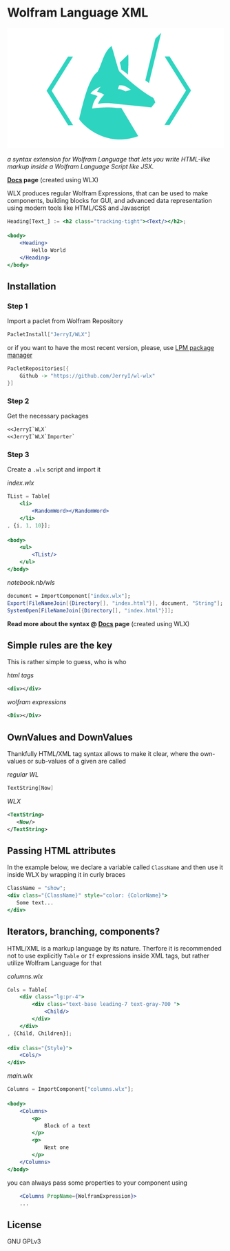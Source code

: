# Wolfram Language XML

![](logo.png)

*a syntax extension for Wolfram Language that lets you write HTML-like markup inside a Wolfram Language Script like JSX.*

__[Docs](https://jerryi.github.io/wl-wlx/) page__ (created using WLX)

WLX produces regular Wolfram Expressions, that can be used to make components, building blocks for GUI, and advanced data representation using modern tools like HTML/CSS and Javascript

```jsx
Heading[Text_] := <h2 class="tracking-tight"><Text/></h2>;

<body>                                   
    <Heading>
        Hello World
    </Heading>
</body>
```

## Installation
### Step 1
Import a paclet from Wolfram Repository
```mathematica
PacletInstall["JerryI/WLX"]
```
or if you want to have the most recent version, please, use [LPM package manager](https://github.com/JerryI/wl-localpackages)

```mathematica
PacletRepositories[{
    Github -> "https://github.com/JerryI/wl-wlx"
}]
```

### Step 2
Get the necessary packages
```mathematica
<<JerryI`WLX`
<<JerryI`WLX`Importer`
```

### Step 3
Create a `.wlx` script and import it

*index.wlx*
```jsx
TList = Table[
    <li>
        <RandomWord></RandomWord>
    </li>
, {i, 1, 10}]; 

<body>                                   
    <ul>
        <TList/>
    </ul>
</body>
```

*notebook.nb/wls*
```mathematica
document = ImportComponent["index.wlx"];
Export[FileNameJoin[{Directory[], "index.html"}], document, "String"];
SystemOpen[FileNameJoin[{Directory[], "index.html"}]];
```

__Read more about the syntax @ [Docs](https://jerryi.github.io/wl-wlx/) page__ (created using WLX)

## Simple rules are the key
This is rather simple to guess, who is who

*html tags*
```xml
<div></div>
```

*wolfram expressions*
```xml
<Div></Div>
```

## OwnValues and DownValues
Thankfully HTML/XML tag syntax allows to make it clear, where the own-values or sub-values of a given are called

*regular WL*
```mathematica
TextString[Now]
```

*WLX*
```xml
<TextString>
   <Now/>
</TextString>
```

## Passing HTML attributes
In the example below, we declare a variable called `ClassName` and then use it inside WLX by wrapping it in curly braces
```jsx
ClassName = "show";
<div class="{ClassName}" style="color: {ColorName}">
   Some text...
</div>
```


## Iterators, branching, components?
HTML/XML is a markup language by its nature. Therfore it is recommended not to use explicitly `Table` or `If` expressions inside XML tags, but rather utilize Wolfram Language for that

*columns.wlx*
```jsx
Cols = Table[ 
    <div class="lg:pr-4">
        <div class="text-base leading-7 text-gray-700 ">
            <Child/>
        </div>
    </div>
, {Child, Children}]; 

<div class="{Style}">
    <Cols/>
</div>
```

*main.wlx*
```jsx
Columns = ImportComponent["columns.wlx"];

<body>
    <Columns>
        <p>
            Block of a text
        </p>
        <p>
            Next one
        </p>        
    </Columns>
</body>
```

you can always pass some properties to your component using
```jsx
    <Columns PropName={WolframExpression}>
    ...
```

## License
GNU GPLv3






